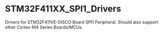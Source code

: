 # STM32F411XX_SPI1_Drivers
Drivers for STM32F411VE-DISCO Board SPI1 Peripheral.
Should also support other Cortex-M4 Series Boards/MCUs.

